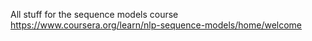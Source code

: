 All stuff for the sequence models course https://www.coursera.org/learn/nlp-sequence-models/home/welcome
